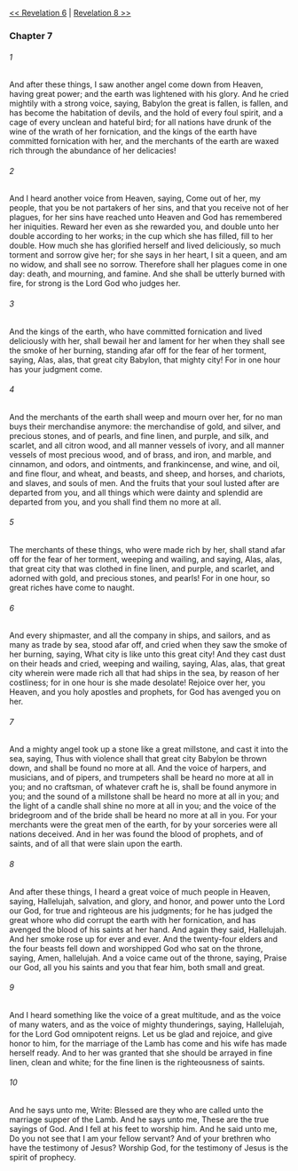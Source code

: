[<< Revelation 6](Revelation%206)  |  [Revelation 8 >>](Revelation%208)

### Chapter 7
###### 1
And after these things, I saw another angel come down from Heaven, having great power; and the earth was lightened with his glory. And he cried mightily with a strong voice, saying, Babylon the great is fallen, is fallen, and has become the habitation of devils, and the hold of every foul spirit, and a cage of every unclean and hateful bird; for all nations have drunk of the wine of the wrath of her fornication, and the kings of the earth have committed fornication with her, and the merchants of the earth are waxed rich through the abundance of her delicacies!

###### 2
And I heard another voice from Heaven, saying, Come out of her, my people, that you be not partakers of her sins, and that you receive not of her plagues, for her sins have reached unto Heaven and God has remembered her iniquities. Reward her even as she rewarded you, and double unto her double according to her works; in the cup which she has filled, fill to her double. How much she has glorified herself and lived deliciously, so much torment and sorrow give her; for she says in her heart, I sit a queen, and am no widow, and shall see no sorrow. Therefore shall her plagues come in one day: death, and mourning, and famine. And she shall be utterly burned with fire, for strong is the Lord God who judges her.

###### 3
And the kings of the earth, who have committed fornication and lived deliciously with her, shall bewail her and lament for her when they shall see the smoke of her burning, standing afar off for the fear of her torment, saying, Alas, alas, that great city Babylon, that mighty city! For in one hour has your judgment come.

###### 4
And the merchants of the earth shall weep and mourn over her, for no man buys their merchandise anymore: the merchandise of gold, and silver, and precious stones, and of pearls, and fine linen, and purple, and silk, and scarlet, and all citron wood, and all manner vessels of ivory, and all manner vessels of most precious wood, and of brass, and iron, and marble, and cinnamon, and odors, and ointments, and frankincense, and wine, and oil, and fine flour, and wheat, and beasts, and sheep, and horses, and chariots, and slaves, and souls of men. And the fruits that your soul lusted after are departed from you, and all things which were dainty and splendid are departed from you, and you shall find them no more at all.

###### 5
The merchants of these things, who were made rich by her, shall stand afar off for the fear of her torment, weeping and wailing, and saying, Alas, alas, that great city that was clothed in fine linen, and purple, and scarlet, and adorned with gold, and precious stones, and pearls! For in one hour, so great riches have come to naught.

###### 6
And every shipmaster, and all the company in ships, and sailors, and as many as trade by sea, stood afar off, and cried when they saw the smoke of her burning, saying, What city is like unto this great city! And they cast dust on their heads and cried, weeping and wailing, saying, Alas, alas, that great city wherein were made rich all that had ships in the sea, by reason of her costliness; for in one hour is she made desolate! Rejoice over her, you Heaven, and you holy apostles and prophets, for God has avenged you on her.

###### 7
And a mighty angel took up a stone like a great millstone, and cast it into the sea, saying, Thus with violence shall that great city Babylon be thrown down, and shall be found no more at all. And the voice of harpers, and musicians, and of pipers, and trumpeters shall be heard no more at all in you; and no craftsman, of whatever craft he is, shall be found anymore in you; and the sound of a millstone shall be heard no more at all in you; and the light of a candle shall shine no more at all in you; and the voice of the bridegroom and of the bride shall be heard no more at all in you. For your merchants were the great men of the earth, for by your sorceries were all nations deceived. And in her was found the blood of prophets, and of saints, and of all that were slain upon the earth.

###### 8
And after these things, I heard a great voice of much people in Heaven, saying, Hallelujah, salvation, and glory, and honor, and power unto the Lord our God, for true and righteous are his judgments; for he has judged the great whore who did corrupt the earth with her fornication, and has avenged the blood of his saints at her hand. And again they said, Hallelujah. And her smoke rose up for ever and ever. And the twenty-four elders and the four beasts fell down and worshipped God who sat on the throne, saying, Amen, hallelujah. And a voice came out of the throne, saying, Praise our God, all you his saints and you that fear him, both small and great.

###### 9
And I heard something like the voice of a great multitude, and as the voice of many waters, and as the voice of mighty thunderings, saying, Hallelujah, for the Lord God omnipotent reigns. Let us be glad and rejoice, and give honor to him, for the marriage of the Lamb has come and his wife has made herself ready. And to her was granted that she should be arrayed in fine linen, clean and white; for the fine linen is the righteousness of saints.

###### 10
And he says unto me, Write: Blessed are they who are called unto the marriage supper of the Lamb. And he says unto me, These are the true sayings of God. And I fell at his feet to worship him. And he said unto me, Do you not see that I am your fellow servant? And of your brethren who have the testimony of Jesus? Worship God, for the testimony of Jesus is the spirit of prophecy.